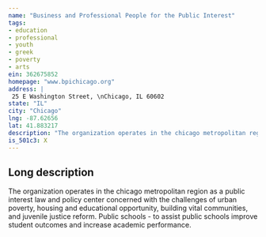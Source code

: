 ```yaml
---
name: "Business and Professional People for the Public Interest"
tags:
- education
- professional
- youth
- greek
- poverty
- arts
ein: 362675852
homepage: "www.bpichicago.org"
address: |
 25 E Washington Street, \nChicago, IL 60602
state: "IL"
city: "Chicago"
lng: -87.62656
lat: 41.883217
description: "The organization operates in the chicago metropolitan region as a public interest law and policy center concerned with the challenges of urban poverty, housing and educational opportunity, building vital communities, and juvenile justice reform. "
is_501c3: X
---
```


## Long description

The organization operates in the chicago metropolitan region as a public interest law and policy center concerned with the challenges of urban poverty, housing and educational opportunity, building vital communities, and juvenile justice reform. Public schools - to assist public schools improve student outcomes and increase academic performance. 
